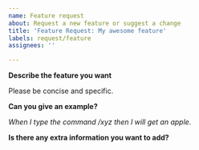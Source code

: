 ```yaml
---
name: Feature request
about: Request a new feature or suggest a change
title: 'Feature Request: My awesome feature'
labels: request/feature
assignees: ''

---
```


**Describe the feature you want**

Please be concise and specific.


**Can you give an example?**

*When I type the command /xyz then I will get an apple.*


**Is there any extra information you want to add?**


<!-- Fill out the template and remove headings left empty. -->
